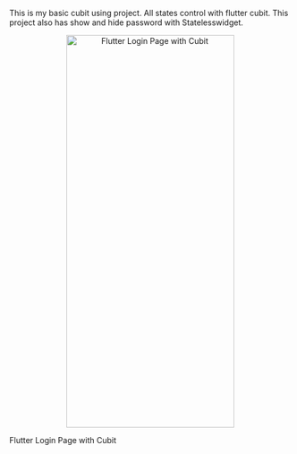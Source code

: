 This is my basic cubit using project. 
All states control with flutter cubit. 
This project also has show and hide password with Statelesswidget.

<center><img src="https://github.com/yigitbstnci/loginpage_cubit/blob/master/gif/LoginCubit_Record.gif" alt="Flutter Login Page with Cubit" height="700" width="300"> </center>


Flutter Login Page with Cubit
